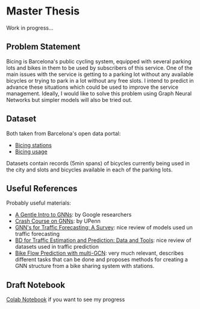 # Master Thesis
Work in progress... 
## Problem Statement
Bicing is Barcelona's public cycling system, equipped with several parking lots and bikes in them to be used by subscribers of this service. One of the main issues with the service is getting to a parking lot without any available bicycles or trying to park in a lot without any free slots. I intend to predict in advance these situations which could be used to improve the service management. Ideally, I would like to solve this problem using Graph Neural Networks but simpler models will also be tried out.
## Dataset
Both taken from Barcelona's open data portal:
- [Bicing stations](https://opendata-ajuntament.barcelona.cat/data/en/dataset/bicing) 
- [Bicing usage](https://opendata-ajuntament.barcelona.cat/data/en/dataset/us-del-servei-bicing)

Datasets contain records (5min spans) of bicycles currently being used in the city and slots and bicycles available in each of the parking lots. 
## Useful References
Probably useful materials:
- [A Gentle Intro to GNNs](https://distill.pub/2021/gnn-intro/): by Google researchers
- [Crash Course on GNNs](https://gnn.seas.upenn.edu/): by UPenn
- [GNN's for Traffic Forecasting: A Survey](https://arxiv.org/pdf/2101.11174.pdf): nice review of models used un traffic forecasting
- [BD for Traffic Estimation and Prediction: Data and Tools](https://arxiv.org/pdf/2103.11824.pdf): nice review of datasets used in traffic prediction
- [Bike Flow Prediction with multi-GCN](https://arxiv.org/pdf/1807.10934.pdf): very much relevant, describes different tasks that can be done and proposes methods for creating a GNN structure from a bike sharing system with stations.

## Draft Notebook
[Colab Notebook](https://colab.research.google.com/drive/17Ocn0rekE28NoKE5dWPv_fk7LQdD-Yq1?usp=sharing) if you want to see my progress
